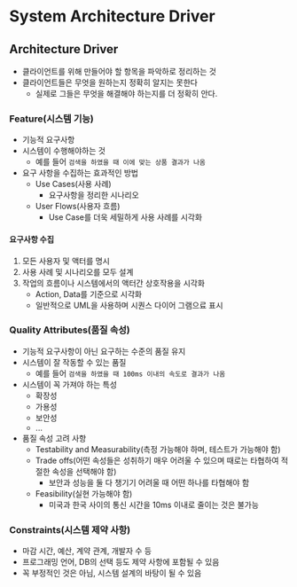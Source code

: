 # System Architecture Driver

## Architecture Driver
* 클라이언트를 위해 만들어야 할 항목을 파악하로 정리하는 것
* 클라이언트들은 무엇을 원하는지 정확히 알지는 못한다
  * 실제로 그들은 무엇을 해결해야 하는지를 더 정확히 안다.

### Feature(시스템 기능)
* 기능적 요구사항
* 시스템이 수행해야하는 것
  * 예를 들어 `검색을 하였을 때 이에 맞는 상품 결과가 나옴`
* 요구 사항을 수집하는 효과적인 방법
  * Use Cases(사용 사례)
    * 요구사항을 정리한 시나리오
  * User Flows(사용자 흐름)
    * Use Case를 더욱 세밀하게 사용 사례를 시각화
#### 요구사항 수집
1. 모든 사용자 및 액터를 명시
2. 사용 사례 및 시나리오를 모두 설계
3. 작업의 흐름이나 시스템에서의 액터간 상호작용을 시각화
   * Action, Data를 기준으로 시각화
   * 일반적으로 UML을 사용하며 시퀀스 다이어 그램으료 표시

### Quality Attributes(품질 속성)
* 기능적 요구사항이 아닌 요구하는 수준의 품질 유지
* 시스템이 잘 작동할 수 있는 품질
  * 예를 들어 `검색을 하였을 때 100ms 이내의 속도로 결과가 나옴`
* 시스템이 꼭 가져야 하는 특성
  * 확장성
  * 가용성
  * 보안성
  * ...
* 품질 속성 고려 사항
  * Testability and Measurability(측정 가능해야 하며, 테스트가 가능해야 함)
  * Trade offs(어떤 속성들은 성취하기 매우 어려울 수 있으며 때로는 타협하여 적절한 속성을 선택해야 함)
    * 보안과 성능을 둘 다 챙기기 어려울 때 어떤 하나를 타협해야 함
  * Feasibility(실현 가능해야 함)
    * 미국과 한국 사이의 통신 시간을 10ms 이내로 줄이는 것은 불가능

### Constraints(시스템 제약 사항)
* 마감 시간, 예산, 계약 관계, 개발자 수 등
* 프로그래밍 언어, DB의 선택 등도 제약 사항에 포함될 수 있음
* 꼭 부정적인 것은 아님, 시스템 설계의 바탕이 될 수 있음